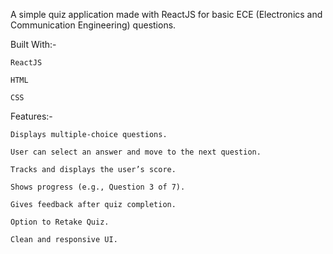 A simple quiz application made with ReactJS for basic ECE (Electronics and Communication Engineering) questions.

 Built With:-

    ReactJS

    HTML

    CSS

  Features:-

    Displays multiple-choice questions.

    User can select an answer and move to the next question.

    Tracks and displays the user’s score.

    Shows progress (e.g., Question 3 of 7).

    Gives feedback after quiz completion.

    Option to Retake Quiz.

    Clean and responsive UI.
